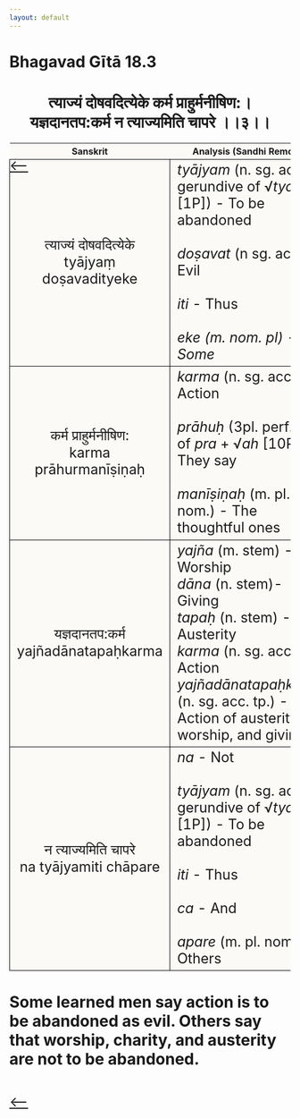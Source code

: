 ```yaml
---
layout: default
---
```

<!---
Text can be **bold**, _italic_, or ~~strikethrough~~.

[Link to another page](./another-page.html)

There should be whitespace between paragraphs.

There should be whitespace between paragraphs. We recommend including a README, or a file with information about your project.
--->

# Bhagavad Gītā 18.3

<style>
table {
  border-collapse: collapse;
  border-style: hidden;
}
th {
  background: #FBFAF7;
}
td {
  font-size: 25px;
  background: #FBFAF7;
  border: 1px solid black;
}
div.move {
  font-size: 25px;
}
</style>

<h1 style="text-align:center">
त्याज्यं दोषवदित्येके कर्म प्राहुर्मनीषिण:। <br>
यज्ञदानतप:कर्म न त्याज्यमिति चापरे ।।३।।
</h1>
<div class="move" style="position:relative;min-width:960px">
 <p style="position: absolute;left:0;top:0"><a href="./v18-2.html">⟵</a></p>
</div>
<div class="move" style="position:relative;min-width:960px">
 <p style="position: absolute;right:0;top:0"><a href="./v18-4.html">⟶</a></p>
</div>

| Sanskrit | Analysis (Sandhi Removed) |
|:-:|-|
|  त्याज्यं दोषवदित्येके<br>tyājyaṃ doṣavadityeke  | <em>tyājyam</em> (n. sg. acc. gerundive of √<em>tyaj</em> [1P]) - To be abandoned<br><br><em>doṣavat</em> (n sg. acc.) - Evil <br><br><em>iti</em> - Thus<br><br><em>eke<em> (m. nom. pl) - Some  |
| कर्म प्राहुर्मनीषिण:<br>karma prāhurmanīṣiṇaḥ | <em>karma</em> (n. sg. acc.) - Action<br><br><em>prāhuḥ</em> (3pl. perf. ind. of <em>pra</em> + √<em>ah</em> [10P]) - They say<br><br><em>manīṣiṇaḥ</em> (m. pl. nom.) - The thoughtful ones |
| यज्ञदानतप:कर्म<br>yajñadānatapaḥkarma | <em>yajña</em> (m. stem) - Worship<br><em>dāna</em> (n. stem)- Giving<br><em>tapaḥ</em> (n. stem) - Austerity<br><em>karma</em> (n. sg. acc.) - Action<br><em>yajñadānatapaḥkarma</em> (n. sg. acc. tp.) - Action of austerity, worship, and giving |
| न त्याज्यमिति चापरे<br>na tyājyamiti chāpare | <em>na</em> - Not<br><br><em>tyājyam</em> (n. sg. acc. gerundive of √<em>tyaj</em> [1P]) - To be abandoned<br><br><em>iti</em> - Thus<br><br><em>ca</em> - And<br><br><em>apare</em> (m. pl. nom.) - Others |

<h1>
Some learned men say action is to be abandoned as evil. Others say that
worship, charity, and austerity are not to be abandoned.
</h1>
<div class="move" style="position:relative;min-width:960px">
 <p style="position: absolute;left:0;top:0"><a href="./v18-2.html">⟵</a></p>
</div>
<div class="move" style="position:relative;min-width:960px">
 <p style="position: absolute;right:0;top:0"><a href="./v18-4.html">⟶</a></p>
</div>
